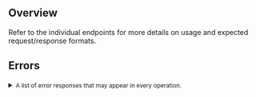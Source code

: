 ## Overview

Refer to the individual endpoints for more details on usage and expected
request/response formats.

## Errors

<details>
<summary><small>A list of error responses that may appear in every operation.</small></summary>

### 401 Unauthorized

These errors are returned with the status code 401 whenever the authentication
fails or a request is made to an endpoint without providing the authentication
information as part of the request. Here are the 2 possible errors that can be
returned.

```json
{
    "type": "client_error",
    "errors": [
        {
            "code": "authentication_failed",
            "detail": "Incorrect authentication credentials.",
            "attr": null
        }
    ]
}
```

```json
{
    "type": "client_error",
    "errors": [
        {
            "code": "not_authenticated",
            "detail": "Authentication credentials were not provided.",
            "attr": null
        }
    ]
}
```

### 405 Method Not Allowed

This is returned when an endpoint is called with an unexpected http method.
For example, if updating a user requires a POST request and a PATCH is issued
instead, this error is returned. Here's how it looks like:

```json
{
    "type": "client_error",
    "errors": [
        {
            "code": "method_not_allowed",
            "detail": "Method `patch` not allowed.",
            "attr": null
        }
    ]
}
```

### 406 Not Acceptable

This is returned if the `Accept` header is submitted and contains a value other
than `application/json`. Here's how the response would look:

```json
{
    "type": "client_error",
    "errors": [
        {
            "code": "not_acceptable",
            "detail": "Could not satisfy the request Accept header.",
            "attr": null
        }
    ]
}
```

### 415 Unsupported Media Type

This is returned when the request content type is not json.
Here's how the response would look:

```json
{
    "type": "client_error",
    "errors": [
        {
            "code": "not_acceptable",
            "detail": "Unsupported media type `application/xml` in request.",
            "attr": null
        }
    ]
}
```

### 500 Internal Server Error

This is returned when the API server encounters an unexpected error.
Here's how the response would look:

```json
{
    "type": "server_error",
    "errors": [
        {
            "code": "error",
            "detail": "A server error occurred.",
            "attr": null
        }
    ]
}
```

### 503 Service Temporarily Unavailable

This is returned when the API server is not ready to handle the request.
Here's how the response would look:

```json
{
    "type": "server_error",
    "errors": [
        {
            "code": "service_unavailable",
            "detail": "Service temporarily unavailable, try again later.",
            "attr": null
        }
    ]
}
```

</details>

